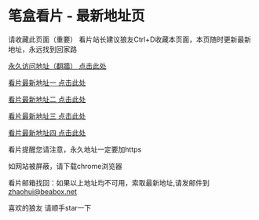 # 笔盒看片 - 最新地址页

请收藏此页面（重要）
看片站长建议狼友Ctrl+D收藏本页面，本页随时更新最新地址，永远找到回家路

[永久访问地址（翻牆） 点击此处](https://beabox.net/)

[看片最新地址一 点击此处](https://mtrg5qwsy2x4.wiki)

[看片最新地址二 点击此处](https://vp9v5wcdsr.wiki)

[看片最新地址三 点击此处](https://3tyc5nvz8gw6.shop)

[看片最新地址四 点击此处](https://hhibpmdvr8t.wiki)

看片提醒您请注意，永久地址一定要加https

如网站被屏蔽，请下载chrome浏览器

看片邮箱找回：如果以上地址均不可用，索取最新地址,请发邮件到 zhaohui@beabox.net

喜欢的狼友 请顺手star一下